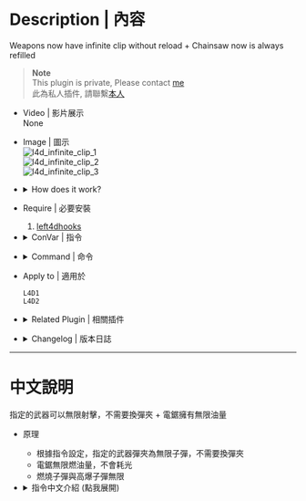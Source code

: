 # Description | 內容
Weapons now have infinite clip without reload + Chainsaw now is always refilled

> __Note__ <br/>
This plugin is private, Please contact [me](https://github.com/fbef0102/Game-Private_Plugin#私人插件列表-private-plugins-list)<br/>
此為私人插件, 請聯繫[本人](https://github.com/fbef0102/Game-Private_Plugin#私人插件列表-private-plugins-list)

* Video | 影片展示
<br/>None

* Image | 圖示
    <br/>![l4d_infinite_clip_1](image/l4d_infinite_clip_1.gif)
    <br/>![l4d_infinite_clip_2](image/l4d_infinite_clip_2.gif)
    <br/>![l4d_infinite_clip_3](image/l4d_infinite_clip_3.gif)

* <details><summary>How does it work?</summary>

    * Some weapons now have infinite clip without reload, depending on the cvar you set.
    * Use Chainsaw with infinite fuel
</details>

* Require | 必要安裝
    1. [left4dhooks](https://forums.alliedmods.net/showthread.php?t=321696)

* <details><summary>ConVar | 指令</summary>

    * cfg/sourcemod/l4d_infinite_clip.cfg
        ```php
        // 0=Plugin off, 1=Plugin on.
        l4d_infinite_clip_enable "1"

        // Player with these flag can have infinite clip (Empty=Everyone, -1=No one)
        l4d_infinite_clip_flags ""

        // If 1, Enable infinite explosive and incendiary ammo
        l4d_infinite_clip_upgrade "0"

        // (L4D2) Empty string to allow all. Allow these weapon IDs being used in this plugin, separate by commas (no spaces). See plugin source code for more details.
        // "weapon_pistol",					    1
        // "weapon_smg",						2
        // "weapon_pumpshotgun",				3
        // "weapon_autoshotgun",				4
        // "weapon_rifle",						5
        // "weapon_hunting_rifle",				6
        // "weapon_smg_silenced",				7
        // "weapon_shotgun_chrome",			    8
        // "weapon_rifle_desert",				9
        // "weapon_sniper_military",			10
        // "weapon_shotgun_spas",				11
        // "weapon_grenade_launcher",			12
        // "weapon_rifle_ak47",				    13
        // "weapon_pistol_magnum",				14
        // "weapon_smg_mp5",					15
        // "weapon_rifle_sg552",				16
        // "weapon_sniper_awp",				    17
        // "weapon_sniper_scout",				18
        // "weapon_rifle_m60",					19
        // "weapon_chainsaw",					20
        l4d_infinite_clip_weapon "1,2,3,4,5,6,7,8,9,10,11,12,13,14,15,16,17,18,19,20"

        // (L4D1) Empty string to allow all. Allow these weapon IDs being used in this plugin, separate by commas (no spaces). See plugin source code for more details.
        // "weapon_pistol",					    1
        // "weapon_smg",						2
        // "weapon_pumpshotgun",				3
        // "weapon_autoshotgun",				4
        // "weapon_rifle",						5
        // "weapon_hunting_rifle",				6
        l4d_infinite_clip_weapon "1,2,3,4,5,6"
        ```
</details>

* <details><summary>Command | 命令</summary>
    
    None
</details>

* Apply to | 適用於
    ```
    L4D1
    L4D2
    ```

* <details><summary>Related Plugin | 相關插件</summary>

    1. [Reserve (Ammo) Control](https://forums.alliedmods.net/showthread.php?t=334274): Individually control weapons's reserve counts independent of the ammo_* cvars.
        * 每一種槍枝都有獨立的備用彈藥
    2. [l4d_weapon_block_ammo_pile](/Plugin_插件/Weapons_武器/l4d_weapon_block_ammo_pile): Cannot refill the ammo of the weapons
        * 指定的武器無法填裝彈藥
</details>

* <details><summary>Changelog | 版本日誌</summary>

    * v1.0 (2024-3-25)
        * Initial Release
</details>

- - - -
# 中文說明
指定的武器可以無限射擊，不需要換彈夾 + 電鋸擁有無限油量

* 原理
    * 根據指令設定，指定的武器彈夾為無限子彈，不需要換彈夾
    * 電鋸無限燃油量，不會耗光
    * 燃燒子彈與高爆子彈無限

* <details><summary>指令中文介紹 (點我展開)</summary>

    * cfg/sourcemod/l4d_infinite_clip.cfg
        ```php
        // 0=關閉插件, 1=啟動插件
        l4d_infinite_clip_enable "1"

        // 擁有這些權限的玩家，才能有無限子彈功能 (留白 = 任何人都能, -1: 無人)
        l4d_infinite_clip_flags ""

        // 為1時，燃燒子彈與高爆子彈無限
        l4d_infinite_clip_upgrade "0"

        // (L4D2) 空=允許全武器. 填入武器的ID，只允許這些武器可以使出空氣砲, 逗號分隔（不須空格）. 請打開源碼查看武器的ID列表
        // "weapon_pistol",					    1
        // "weapon_smg",						2
        // "weapon_pumpshotgun",				3
        // "weapon_autoshotgun",				4
        // "weapon_rifle",						5
        // "weapon_hunting_rifle",				6
        // "weapon_smg_silenced",				7
        // "weapon_shotgun_chrome",			    8
        // "weapon_rifle_desert",				9
        // "weapon_sniper_military",			10
        // "weapon_shotgun_spas",				11
        // "weapon_grenade_launcher",			12
        // "weapon_rifle_ak47",				    13
        // "weapon_pistol_magnum",				14
        // "weapon_smg_mp5",					15
        // "weapon_rifle_sg552",				16
        // "weapon_sniper_awp",				    17
        // "weapon_sniper_scout",				18
        // "weapon_rifle_m60",					19
        // "weapon_chainsaw",					20
        l4d_infinite_clip_weapon "1,2,3,4,5,6,7,8,9,10,11,12,13,14,15,16,17,18,19,20"

        // (L4D1) 空=允許全武器. 填入武器的ID，只允許這些武器可以使出空氣砲, 逗號分隔（不須空格）. 請打開源碼查看武器的ID列表
        // "weapon_pistol",					    1
        // "weapon_smg",						2
        // "weapon_pumpshotgun",				3
        // "weapon_autoshotgun",				4
        // "weapon_rifle",						5
        // "weapon_hunting_rifle",				6
        l4d_infinite_clip_weapon "1,2,3,4,5,6"
        ```
</details>